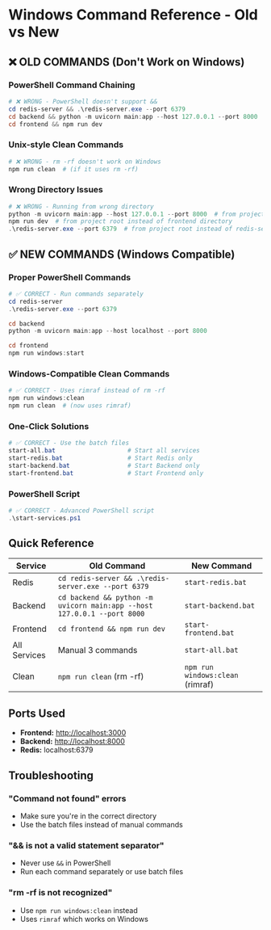 # Windows Command Reference - Old vs New

## ❌ OLD COMMANDS (Don't Work on Windows)

### PowerShell Command Chaining

```powershell
# ❌ WRONG - PowerShell doesn't support &&
cd redis-server && .\redis-server.exe --port 6379
cd backend && python -m uvicorn main:app --host 127.0.0.1 --port 8000
cd frontend && npm run dev
```

### Unix-style Clean Commands

```bash
# ❌ WRONG - rm -rf doesn't work on Windows
npm run clean  # (if it uses rm -rf)
```

### Wrong Directory Issues

```powershell
# ❌ WRONG - Running from wrong directory
python -m uvicorn main:app --host 127.0.0.1 --port 8000  # from project root
npm run dev  # from project root instead of frontend directory
.\redis-server.exe --port 6379  # from project root instead of redis-server directory
```

## ✅ NEW COMMANDS (Windows Compatible)

### Proper PowerShell Commands

```powershell
# ✅ CORRECT - Run commands separately
cd redis-server
.\redis-server.exe --port 6379

cd backend
python -m uvicorn main:app --host localhost --port 8000

cd frontend
npm run windows:start
```

### Windows-Compatible Clean Commands

```powershell
# ✅ CORRECT - Uses rimraf instead of rm -rf
npm run windows:clean
npm run clean  # (now uses rimraf)
```

### One-Click Solutions

```powershell
# ✅ CORRECT - Use the batch files
start-all.bat                    # Start all services
start-redis.bat                  # Start Redis only
start-backend.bat                # Start Backend only
start-frontend.bat               # Start Frontend only
```

### PowerShell Script

```powershell
# ✅ CORRECT - Advanced PowerShell script
.\start-services.ps1
```

## Quick Reference

| Service | Old Command | New Command |
|---------|-------------|-------------|
| Redis | `cd redis-server && .\redis-server.exe --port 6379` | `start-redis.bat` |
| Backend | `cd backend && python -m uvicorn main:app --host 127.0.0.1 --port 8000` | `start-backend.bat` |
| Frontend | `cd frontend && npm run dev` | `start-frontend.bat` |
| All Services | Manual 3 commands | `start-all.bat` |
| Clean | `npm run clean` (rm -rf) | `npm run windows:clean` (rimraf) |

## Ports Used

- **Frontend:** <http://localhost:3000>
- **Backend:** <http://localhost:8000>
- **Redis:** localhost:6379

## Troubleshooting

### "Command not found" errors

- Make sure you're in the correct directory
- Use the batch files instead of manual commands

### "&& is not a valid statement separator"

- Never use `&&` in PowerShell
- Run each command separately or use batch files

### "rm -rf is not recognized"

- Use `npm run windows:clean` instead
- Uses `rimraf` which works on Windows
